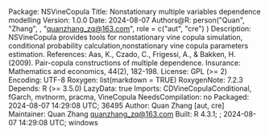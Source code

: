 Package: NSVineCopula
Title: Nonstationary multiple variables dependence modelling
Version: 1.0.0
Date: 2024-08-07
Authors@R: 
    person("Quan", "Zhang", , "quanzhang_zq@163.com", role = c("aut", "cre")
    )
Description: NSVineCopula provides tools for nonstationary vine copula simulation, conditional probability calculation,nonstationary vine copula parameters estimation.
References: Aas, K., Czado, C., Frigessi, A., & Bakken, H. (2009).
        Pair-copula constructions of multiple dependence. Insurance:
        Mathematics and economics, 44(2), 182-198.
License: GPL (>= 2)
Encoding: UTF-8
Roxygen: list(markdown = TRUE)
RoxygenNote: 7.2.3
Depends: R (>= 3.5.0)
LazyData: true
Imports: CDVineCopulaConditional, fGarch, mvtnorm, pracma, VineCopula
NeedsCompilation: no
Packaged: 2024-08-07 14:29:08 UTC; 36495
Author: Quan Zhang [aut, cre]
Maintainer: Quan Zhang <quanzhang_zq@163.com>
Built: R 4.3.1; ; 2024-08-07 14:29:08 UTC; windows
